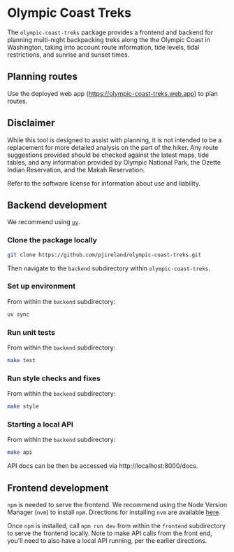 # Olympic Coast Treks

The `olympic-coast-treks` package provides a frontend and backend
for planning multi-night backpacking treks along the the Olympic Coast
in Washington, taking into account route information, tide levels,
tidal restrictions, and sunrise and sunset times.

## Planning routes

Use the deployed web app (https://olympic-coast-treks.web.app) to plan routes.

## Disclaimer

While this tool is designed to assist with planning, it is not intended to be a
replacement for more detailed analysis on the part of the hiker.
Any route suggestions provided should be checked against the latest maps,
tide tables, and any information provided by Olympic National Park,
the Ozette Indian Reservation, and the Makah Reservation.

Refer to the software license for information about use and liability.

## Backend development

We recommend using [`uv`](https://docs.astral.sh/uv/).

### Clone the package locally

```bash
git clone https://github.com/pjireland/olympic-coast-treks.git
```

Then navigate to the `backend` subdirectory within `olympic-coast-treks`.

### Set up environment

From within the `backend` subdirectory:

```bash
uv sync
```

### Run unit tests

From within the `backend` subdirectory:

```bash
make test
```

### Run style checks and fixes

From within the `backend` subdirectory:

```bash
make style
```

### Starting a local API

From within the `backend` subdirectory:

```bash
make api
```

API docs can be then be accessed via http://localhost:8000/docs.

## Frontend development

`npm` is needed to serve the frontend.
We recommend using the Node Version Manager (`nvm`) to install `npm`.
Directions for installing `nvm` are available
[here](https://github.com/nvm-sh/nvm).

Once `npm` is installed, call `npm run dev` from within the `frontend`
subdirectory to serve the frontend locally.
Note to make API calls from the front end, you'll need to also have a local
API running, per the earlier directions.
